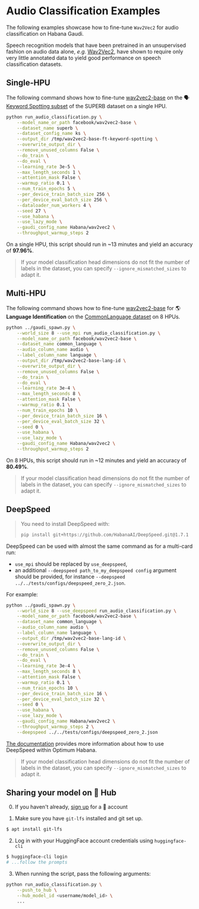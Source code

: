 <!---
Copyright 2021 The HuggingFace Team. All rights reserved.

Licensed under the Apache License, Version 2.0 (the "License");
you may not use this file except in compliance with the License.
You may obtain a copy of the License at

    http://www.apache.org/licenses/LICENSE-2.0

Unless required by applicable law or agreed to in writing, software
distributed under the License is distributed on an "AS IS" BASIS,
WITHOUT WARRANTIES OR CONDITIONS OF ANY KIND, either express or implied.
See the License for the specific language governing permissions and
limitations under the License.
-->

# Audio Classification Examples

The following examples showcase how to fine-tune `Wav2Vec2` for audio classification on Habana Gaudi.

Speech recognition models that have been pretrained in an unsupervised fashion on audio data alone, *e.g.* [Wav2Vec2](https://huggingface.co/transformers/main/model_doc/wav2vec2.html), have shown to require only very little annotated data to yield good performance on speech classification datasets.

## Single-HPU

The following command shows how to fine-tune [wav2vec2-base](https://huggingface.co/facebook/wav2vec2-base) on the 🗣️ [Keyword Spotting subset](https://huggingface.co/datasets/superb#ks) of the SUPERB dataset on a single HPU.

```bash
python run_audio_classification.py \
    --model_name_or_path facebook/wav2vec2-base \
    --dataset_name superb \
    --dataset_config_name ks \
    --output_dir /tmp/wav2vec2-base-ft-keyword-spotting \
    --overwrite_output_dir \
    --remove_unused_columns False \
    --do_train \
    --do_eval \
    --learning_rate 3e-5 \
    --max_length_seconds 1 \
    --attention_mask False \
    --warmup_ratio 0.1 \
    --num_train_epochs 5 \
    --per_device_train_batch_size 256 \
    --per_device_eval_batch_size 256 \
    --dataloader_num_workers 4 \
    --seed 27 \
    --use_habana \
    --use_lazy_mode \
    --gaudi_config_name Habana/wav2vec2 \
    --throughput_warmup_steps 2
```

On a single HPU, this script should run in ~13 minutes and yield an accuracy of **97.96%**.

> If your model classification head dimensions do not fit the number of labels in the dataset, you can specify `--ignore_mismatched_sizes` to adapt it.


## Multi-HPU

The following command shows how to fine-tune [wav2vec2-base](https://huggingface.co/facebook/wav2vec2-base) for 🌎 **Language Identification** on the [CommonLanguage dataset](https://huggingface.co/datasets/anton-l/common_language) on 8 HPUs.

```bash
python ../gaudi_spawn.py \
    --world_size 8 --use_mpi run_audio_classification.py \
    --model_name_or_path facebook/wav2vec2-base \
    --dataset_name common_language \
    --audio_column_name audio \
    --label_column_name language \
    --output_dir /tmp/wav2vec2-base-lang-id \
    --overwrite_output_dir \
    --remove_unused_columns False \
    --do_train \
    --do_eval \
    --learning_rate 3e-4 \
    --max_length_seconds 8 \
    --attention_mask False \
    --warmup_ratio 0.1 \
    --num_train_epochs 10 \
    --per_device_train_batch_size 16 \
    --per_device_eval_batch_size 32 \
    --seed 0 \
    --use_habana \
    --use_lazy_mode \
    --gaudi_config_name Habana/wav2vec2 \
    --throughput_warmup_steps 2
```

On 8 HPUs, this script should run in ~12 minutes and yield an accuracy of **80.49%**.

> If your model classification head dimensions do not fit the number of labels in the dataset, you can specify `--ignore_mismatched_sizes` to adapt it.


## DeepSpeed

> You need to install DeepSpeed with:
> ```bash
> pip install git+https://github.com/HabanaAI/DeepSpeed.git@1.7.1
> ```

DeepSpeed can be used with almost the same command as for a multi-card run:
- `use_mpi` should be replaced by `use_deepspeed`,
- an additional `--deepspeed path_to_my_deepspeed config` argument should be provided, for instance `--deepspeed ../../tests/configs/deepspeed_zero_2.json`.

For example:
```bash
python ../gaudi_spawn.py \
    --world_size 8 --use_deepspeed run_audio_classification.py \
    --model_name_or_path facebook/wav2vec2-base \
    --dataset_name common_language \
    --audio_column_name audio \
    --label_column_name language \
    --output_dir /tmp/wav2vec2-base-lang-id \
    --overwrite_output_dir \
    --remove_unused_columns False \
    --do_train \
    --do_eval \
    --learning_rate 3e-4 \
    --max_length_seconds 8 \
    --attention_mask False \
    --warmup_ratio 0.1 \
    --num_train_epochs 10 \
    --per_device_train_batch_size 16 \
    --per_device_eval_batch_size 32 \
    --seed 0 \
    --use_habana \
    --use_lazy_mode \
    --gaudi_config_name Habana/wav2vec2 \
    --throughput_warmup_steps 2 \
    --deepspeed ../../tests/configs/deepspeed_zero_2.json
```

[The documentation](https://huggingface.co/docs/optimum/habana/usage_guides/deepspeed) provides more information about how to use DeepSpeed within Optimum Habana.

> If your model classification head dimensions do not fit the number of labels in the dataset, you can specify `--ignore_mismatched_sizes` to adapt it.


## Sharing your model on 🤗 Hub

0. If you haven't already, [sign up](https://huggingface.co/join) for a 🤗 account

1. Make sure you have `git-lfs` installed and git set up.

```bash
$ apt install git-lfs
```

2. Log in with your HuggingFace account credentials using `huggingface-cli`

```bash
$ huggingface-cli login
# ...follow the prompts
```

3. When running the script, pass the following arguments:

```bash
python run_audio_classification.py \
    --push_to_hub \
    --hub_model_id <username/model_id> \
    ...
```

